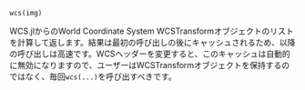```
wcs(img)
```

WCS.jlからのWorld Coordinate System WCSTransformオブジェクトのリストを計算して返します。結果は最初の呼び出しの後にキャッシュされるため、以降の呼び出しは高速です。WCSヘッダーを変更すると、このキャッシュは自動的に無効になりますので、ユーザーはWCSTransformオブジェクトを保持するのではなく、毎回`wcs(...)`を呼び出すべきです。

